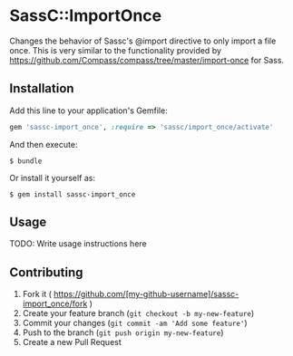 # SassC::ImportOnce

Changes the behavior of Sassc's @import directive to only import a file once. This is very similar to the functionality provided by https://github.com/Compass/compass/tree/master/import-once for Sass.

## Installation

Add this line to your application's Gemfile:

```ruby
gem 'sassc-import_once', :require => 'sassc/import_once/activate'
```

And then execute:

    $ bundle

Or install it yourself as:

    $ gem install sassc-import_once

## Usage

TODO: Write usage instructions here

## Contributing

1. Fork it ( https://github.com/[my-github-username]/sassc-import_once/fork )
2. Create your feature branch (`git checkout -b my-new-feature`)
3. Commit your changes (`git commit -am 'Add some feature'`)
4. Push to the branch (`git push origin my-new-feature`)
5. Create a new Pull Request
